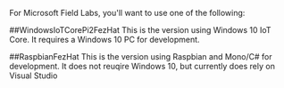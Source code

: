For Microsoft Field Labs, you'll want to use one of the following:

##WindowsIoTCorePi2FezHat
This is the version using Windows 10 IoT Core. It requires a Windows 10 PC for development.

##RaspbianFezHat
This is the version using Raspbian and Mono/C# for development. It does not reuqire Windows 10, but currently does rely on Visual Studio 
